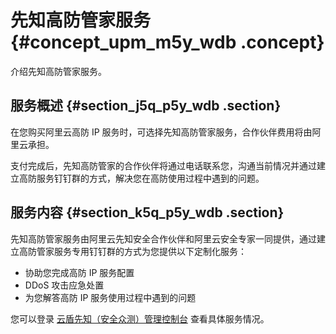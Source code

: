 # 先知高防管家服务 {#concept_upm_m5y_wdb .concept}

介绍先知高防管家服务。

## 服务概述 {#section_j5q_p5y_wdb .section}

在您购买阿里云高防 IP 服务时，可选择先知高防管家服务，合作伙伴费用将由阿里云承担。

支付完成后，先知高防管家的合作伙伴将通过电话联系您，沟通当前情况并通过建立高防服务钉钉群的方式，解决您在高防使用过程中遇到的问题。

## 服务内容 {#section_k5q_p5y_wdb .section}

先知高防管家服务由阿里云先知安全合作伙伴和阿里云安全专家一同提供，通过建立高防管家服务专用钉钉群的方式为您提供以下定制化服务：

-   协助您完成高防 IP 服务配置
-   DDoS 攻击应急处置
-   为您解答高防 IP 服务使用过程中遇到的问题

您可以登录 [云盾先知（安全众测）管理控制台](https://yundun.console.aliyun.com/?p=xz#/services) 查看具体服务情况。

